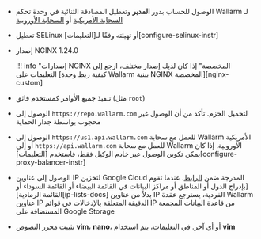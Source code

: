 * الوصول للحساب بدور **المدير** وتعطيل المصادقة الثنائية في وحدة تحكم Wallarm لـ [السحابة الأمريكية](https://us1.my.wallarm.com/) أو [السحابة الأوروبية](https://my.wallarm.com/)
* تعطيل SELinux أو تهيئته وفقًا لـ[التعليمات][configure-selinux-instr]
* إصدار NGINX 1.24.0

    !!! info "إصدارات NGINX المخصصة"
        إذا كان لديك إصدار مختلف، ارجع إلى التعليمات على [كيفية ربط وحدة Wallarm ببنية NGINX المخصصة][nginx-custom]
* تنفيذ جميع الأوامر كمستخدم فائق (مثل `root`)
* الوصول إلى `https://repo.wallarm.com` لتحميل الحزم. تأكد من أن الوصول غير محجوب بواسطة جدار الحماية
* الوصول إلى `https://us1.api.wallarm.com` للعمل مع سحابة Wallarm الأمريكية أو إلى `https://api.wallarm.com` للعمل مع سحابة Wallarm الأوروبية. إذا كان يمكن تكوين الوصول عبر خادم الوكيل فقط، فاستخدم [التعليمات][configure-proxy-balancer-instr]
* الوصول إلى عناوين IP لتخزين Google Cloud المدرجة ضمن [الرابط](https://www.gstatic.com/ipranges/goog.json). عندما تقوم [بإدراج الدول أو المناطق أو مراكز البيانات في القائمة البيضاء أو القائمة السوداء أو القائمة الرمادية][ip-lists-docs] بدلاً من عناوين IP الفردية، يسترجع عقدة Wallarm عناوين IP الدقيقة المتعلقة بالإدخالات في قوائم IP من قاعدة البيانات المجمعة المستضافة على Google Storage
* تثبيت محرر النصوص **vim**، **nano**، أو أي آخر. في التعليمات، يتم استخدام **vim**